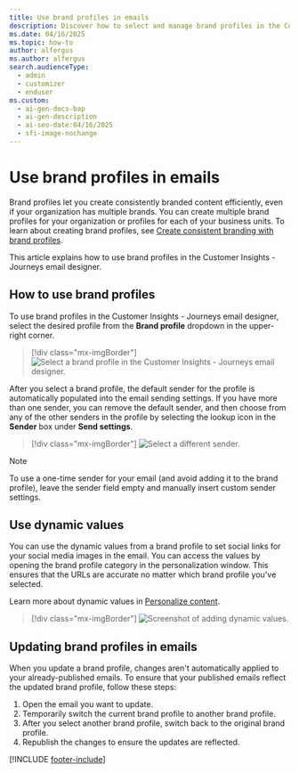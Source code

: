 ```yaml
---
title: Use brand profiles in emails
description: Discover how to select and manage brand profiles in the Customer Insights - Journeys email designer for seamless branding.
ms.date: 04/16/2025
ms.topic: how-to
author: alfergus
ms.author: alfergus
search.audienceType:
  - admin
  - customizer
  - enduser
ms.custom:
  - ai-gen-docs-bap
  - ai-gen-description
  - ai-seo-date:04/16/2025
  - sfi-image-nochange
---
```


# Use brand profiles in emails

Brand profiles let you create consistently branded content efficiently, even if your organization has multiple brands. You can create multiple brand profiles for your organization or profiles for each of your business units. To learn about creating brand profiles, see [Create consistent branding with brand profiles](brand-profiles.md).

This article explains how to use brand profiles in the Customer Insights - Journeys email designer.

## How to use brand profiles

To use brand profiles in the Customer Insights - Journeys email designer, select the desired profile from the **Brand profile** dropdown in the upper-right corner.

> [!div class="mx-imgBorder"]
> ![Select a brand profile in the Customer Insights - Journeys email designer.](media/brand-profile-email-select.png "Select a brand profile in the Customer Insights - Journeys email designer")

After you select a brand profile, the default sender for the profile is automatically populated into the email sending settings. If you have more than one sender, you can remove the default sender, and then choose from any of the other senders in the profile by selecting the lookup icon in the **Sender** box under **Send settings**.

> [!div class="mx-imgBorder"]
> ![Select a different sender.](media/brand-profiles-email-senders.png "Select a different sender")

> [!NOTE]
> To use a one-time sender for your email (and avoid adding it to the brand profile), leave the sender field empty and manually insert custom sender settings.

## Use dynamic values

You can use the dynamic values from a brand profile to set social links for your social media images in the email. You can access the values by opening the brand profile category in the personalization window. This ensures that the URLs are accurate no matter which brand profile you've selected.

Learn more about dynamic values in [Personalize content](real-time-marketing-personalization.md).

> [!div class="mx-imgBorder"]
> ![Screenshot of adding dynamic values.](media/brand-profiles-email-dynamic.png "Add dynamic values")

## Updating brand profiles in emails

When you update a brand profile, changes aren't automatically applied to your already-published emails. To ensure that your published emails reflect the updated brand profile, follow these steps:

1. Open the email you want to update.
1. Temporarily switch the current brand profile to another brand profile.
1. After you select another brand profile, switch back to the original brand profile.
1. Republish the changes to ensure the updates are reflected.

[!INCLUDE [footer-include](./includes/footer-banner.md)]
